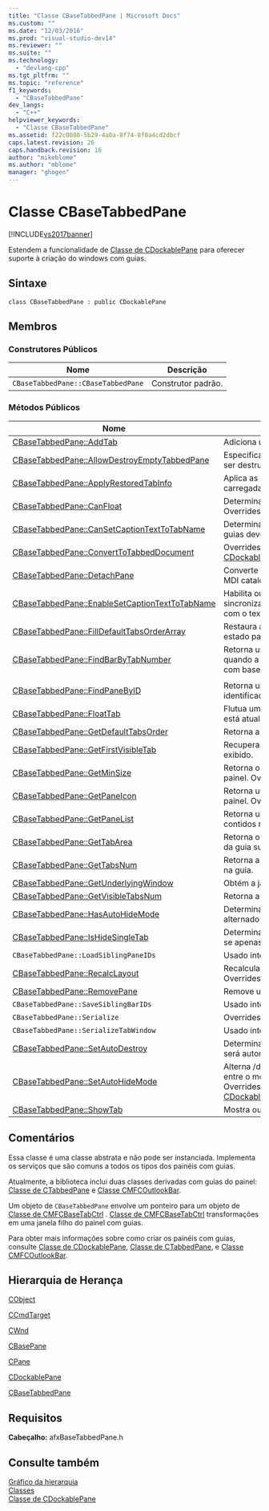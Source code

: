 ```yaml
---
title: "Classe CBaseTabbedPane | Microsoft Docs"
ms.custom: ""
ms.date: "12/03/2016"
ms.prod: "visual-studio-dev14"
ms.reviewer: ""
ms.suite: ""
ms.technology: 
  - "devlang-cpp"
ms.tgt_pltfrm: ""
ms.topic: "reference"
f1_keywords: 
  - "CBaseTabbedPane"
dev_langs: 
  - "C++"
helpviewer_keywords: 
  - "Classe CBaseTabbedPane"
ms.assetid: f22c0080-5b29-4a0a-8f74-8f0a4cd2dbcf
caps.latest.revision: 26
caps.handback.revision: 16
author: "mikeblome"
ms.author: "mblome"
manager: "ghogen"
---
```

# Classe CBaseTabbedPane
[!INCLUDE[vs2017banner](../../assembler/inline/includes/vs2017banner.md)]

Estendem a funcionalidade de [Classe de CDockablePane](../Topic/CDockablePane%20Class.md) para oferecer suporte à criação do windows com guias.  
  
## Sintaxe  
  
```  
class CBaseTabbedPane : public CDockablePane  
```  
  
## Membros  
  
### Construtores Públicos  
  
|Nome|Descrição|  
|----------|---------------|  
|`CBaseTabbedPane::CBaseTabbedPane`|Construtor padrão.|  
  
### Métodos Públicos  
  
|Nome|Descrição|  
|----------|---------------|  
|[CBaseTabbedPane::AddTab](../Topic/CBaseTabbedPane::AddTab.md)|Adiciona um novo a guia um painel com guias.|  
|[CBaseTabbedPane::AllowDestroyEmptyTabbedPane](../Topic/CBaseTabbedPane::AllowDestroyEmptyTabbedPane.md)|Especifica se um painel com guias vazio pode ser destruído.|  
|[CBaseTabbedPane::ApplyRestoredTabInfo](../Topic/CBaseTabbedPane::ApplyRestoredTabInfo.md)|Aplica as configurações de guia, que são carregadas do Registro, um painel com guias.|  
|[CBaseTabbedPane::CanFloat](../Topic/CBaseTabbedPane::CanFloat.md)|Determina se o painel puder flutuante.  Overrides \( [CBasePane::CanFloat](../Topic/CBasePane::CanFloat.md).\)|  
|[CBaseTabbedPane::CanSetCaptionTextToTabName](../Topic/CBaseTabbedPane::CanSetCaptionTextToTabName.md)|Determina se a legenda para o painel com guias deve exibir o mesmo texto que a ativo.|  
|[CBaseTabbedPane::ConvertToTabbedDocument](../Topic/CBaseTabbedPane::ConvertToTabbedDocument.md)|Overrides \( [CDockablePane::ConvertToTabbedDocument](../Topic/CDockablePane::ConvertToTabbedDocument.md).\)|  
|[CBaseTabbedPane::DetachPane](../Topic/CBaseTabbedPane::DetachPane.md)|Converte um ou vários painéis encaixáveis a MDI catalogou documentos.|  
|[CBaseTabbedPane::EnableSetCaptionTextToTabName](../Topic/CBaseTabbedPane::EnableSetCaptionTextToTabName.md)|Habilita ou desabilita a capacidade do painel sincronizar com guias do texto de legenda com o texto do rótulo na guia.|  
|[CBaseTabbedPane::FillDefaultTabsOrderArray](../Topic/CBaseTabbedPane::FillDefaultTabsOrderArray.md)|Restaura a ordem de tabulação interno em um estado padrão.|  
|[CBaseTabbedPane::FindBarByTabNumber](../Topic/CBaseTabbedPane::FindBarByTabNumber.md)|Retorna um painel que reside em um guia quando a guia é identificado por um índice com base zero de tabulação.|  
|||  
|[CBaseTabbedPane::FindPaneByID](../Topic/CBaseTabbedPane::FindPaneByID.md)|Retorna um painel que é identificado pela identificação do painel|  
|[CBaseTabbedPane::FloatTab](../Topic/CBaseTabbedPane::FloatTab.md)|Flutua um painel, mas somente se o painel está atualmente em uma guia destacável.|  
|[CBaseTabbedPane::GetDefaultTabsOrder](../Topic/CBaseTabbedPane::GetDefaultTabsOrder.md)|Retorna a ordem padrão de guias no painel.|  
|[CBaseTabbedPane::GetFirstVisibleTab](../Topic/CBaseTabbedPane::GetFirstVisibleTab.md)|Recupera um ponteiro para a guia primeiro exibido.|  
|[CBaseTabbedPane::GetMinSize](../Topic/CBaseTabbedPane::GetMinSize.md)|Retorna o tamanho mínimo permitido para o painel.  Overrides \( [CPane::GetMinSize](../Topic/CPane::GetMinSize.md).\)|  
|[CBaseTabbedPane::GetPaneIcon](../Topic/CBaseTabbedPane::GetPaneIcon.md)|Retorna um identificador para o ícone do painel.  Overrides \( [CBasePane::GetPaneIcon](../Topic/CBasePane::GetPaneIcon.md).\)|  
|[CBaseTabbedPane::GetPaneList](../Topic/CBaseTabbedPane::GetPaneList.md)|Retorna uma lista de painéis que estão contidos no painel com guias.|  
|[CBaseTabbedPane::GetTabArea](../Topic/CBaseTabbedPane::GetTabArea.md)|Retorna o retângulo delimitador para as áreas da guia superior e inferior.|  
|[CBaseTabbedPane::GetTabsNum](../Topic/CBaseTabbedPane::GetTabsNum.md)|Retorna a contagem de guias em uma janela na guia.|  
|[CBaseTabbedPane::GetUnderlyingWindow](../Topic/CBaseTabbedPane::GetUnderlyingWindow.md)|Obtém a janela \(\) é subjacente ao guia.|  
|[CBaseTabbedPane::GetVisibleTabsNum](../Topic/CBaseTabbedPane::GetVisibleTabsNum.md)|Retorna a contagem de guias exibidos.|  
|[CBaseTabbedPane::HasAutoHideMode](../Topic/CBaseTabbedPane::HasAutoHideMode.md)|Determina se o painel com guias pode ser alternado para modo automático ocultar de.|  
|[CBaseTabbedPane::IsHideSingleTab](../Topic/CBaseTabbedPane::IsHideSingleTab.md)|Determina se o painel com guias está oculto se apenas um guia é exibida.|  
|`CBaseTabbedPane::LoadSiblingPaneIDs`|Usado internamente durante a serialização.|  
|[CBaseTabbedPane::RecalcLayout](../Topic/CBaseTabbedPane::RecalcLayout.md)|Recalcula informações de layout para o painel.  Overrides \( [CPane::RecalcLayout](../Topic/CPane::RecalcLayout.md).\)|  
|[CBaseTabbedPane::RemovePane](../Topic/CBaseTabbedPane::RemovePane.md)|Remove um painel do painel com guias.|  
|`CBaseTabbedPane::SaveSiblingBarIDs`|Usado internamente durante a serialização.|  
|`CBaseTabbedPane::Serialize`|Overrides \( [CDockablePane::Serialize](http://msdn.microsoft.com/pt-br/09787e59-e446-4e76-894b-206d303dcfd6).\)|  
|`CBaseTabbedPane::SerializeTabWindow`|Usado internamente durante a serialização.|  
|[CBaseTabbedPane::SetAutoDestroy](../Topic/CBaseTabbedPane::SetAutoDestroy.md)|Determina se a barra de controle com guias será automaticamente destruída.|  
|[CBaseTabbedPane::SetAutoHideMode](../Topic/CBaseTabbedPane::SetAutoHideMode.md)|Alterna \/desativar o painel de encaixe exibido entre o modo de incrementos ocultar e.  Overrides \( [CDockablePane::SetAutoHideMode](../Topic/CDockablePane::SetAutoHideMode.md).\)|  
|[CBaseTabbedPane::ShowTab](../Topic/CBaseTabbedPane::ShowTab.md)|Mostra ou oculta uma guia.|  
  
## Comentários  
 Essa classe é uma classe abstrata e não pode ser instanciada.  Implementa os serviços que são comuns a todos os tipos dos painéis com guias.  
  
 Atualmente, a biblioteca inclui duas classes derivadas com guias do painel: [Classe de CTabbedPane](../../mfc/reference/ctabbedpane-class.md) e [Classe CMFCOutlookBar](../../mfc/reference/cmfcoutlookbar-class.md).  
  
 Um objeto de `CBaseTabbedPane` envolve um ponteiro para um objeto de [Classe de CMFCBaseTabCtrl](../../mfc/reference/cmfcbasetabctrl-class.md) .  [Classe de CMFCBaseTabCtrl](../../mfc/reference/cmfcbasetabctrl-class.md) transformações em uma janela filho do painel com guias.  
  
 Para obter mais informações sobre como criar os painéis com guias, consulte [Classe de CDockablePane](../Topic/CDockablePane%20Class.md), [Classe de CTabbedPane](../../mfc/reference/ctabbedpane-class.md), e [Classe CMFCOutlookBar](../../mfc/reference/cmfcoutlookbar-class.md).  
  
## Hierarquia de Herança  
 [CObject](../Topic/CObject%20Class.md)  
  
 [CCmdTarget](../Topic/CCmdTarget%20Class.md)  
  
 [CWnd](../Topic/CWnd%20Class.md)  
  
 [CBasePane](../../mfc/reference/cbasepane-class.md)  
  
 [CPane](../../mfc/reference/cpane-class.md)  
  
 [CDockablePane](../Topic/CDockablePane%20Class.md)  
  
 [CBaseTabbedPane](../../mfc/reference/cbasetabbedpane-class.md)  
  
## Requisitos  
 **Cabeçalho:** afxBaseTabbedPane.h  
  
## Consulte também  
 [Gráfico da hierarquia](../../mfc/hierarchy-chart.md)   
 [Classes](../Topic/MFC%20Classes.md)   
 [Classe de CDockablePane](../Topic/CDockablePane%20Class.md)